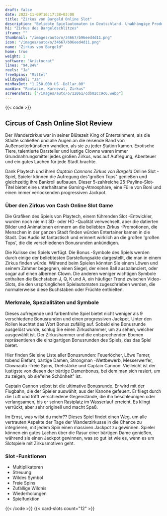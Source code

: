 ```yaml
---
draft: false
date: 2022-11-09T16:17:38+03:00
title: "Zirkus von Bargeld Online Slot"
description: "Beliebte Spielautomaten in Deutschland. Unabhängige Produktbewertungen und exklusive Anmeldeangebote. Jetzt spielen!"
h1: "Zirkus des Bargeldschlitzes"
iframe: ""
thumbnail: "/images/auto/o/34667/b96eed4d11.png"
icon: "/images/auto/o/34667/b96eed4d11.png"
name: "Zirkus von Bargeld"
home: true
weight: 1
software: "Aristocrat"
lines: "94.84%"
reels: "Ja"
freeSpins: "Mittel"
wildSymbol: "Ja"
minMaxBet: "1.250.000 US -Dollar.00"
maxWin: "Fantasie, Karneval, Zirkus"
screenshots: ["/images/auto/o/12061/cdb02cc9c6.webp"]
---
```


{{< code >}}<h2>Circus of Cash Online Slot Review</h2><p>Der Wanderzirkus war in seiner Blütezeit King of Entertainment, als die Städte schließen und alle Augen an die reisende Band von Außenseiterkünstlern wandten, als sie zu jeder Station kamen. Exotische Tiere, talentierte Darsteller und lustige Clowns waren immer Grundnahrungsmittel jedes großen Zirkus, was auf Aufregung, Abenteuer und ein gutes Lachen für jede Stadt brachte.</p><p>Dank Playtech und ihren <em>Captain Cannons Zirkus von Bargeld</em> Online Slot -Spiel, Spieler können die Aufregung des"großen Tops" genießen und gleichzeitig ihre Bankroll aufbauen. Dieser 5-zahlreiche 25-Payline-Slot-Titel bietet eine unterhaltsame Gaming-Atmosphäre, eine Fülle von Boni und einen immer verlockenden progressiven Jackpot.</p><p></p><h3>Über den Zirkus von Cash Online Slot Game</h3><p>Die Grafiken des Spiels von Playtech, einem führenden Slot -Entwickler, wurden noch nie mit 3D- oder HD -Qualität verwechselt, aber die datierten Bilder und Animationen erinnern an die beliebten Zirkus -Promotionen, die Menschen in der ganzen Stadt finden würden Entertainer kamen in die Stadt. Das Audio ist fantastisch und erinnert wirklich an die großen 'großen Tops', die die verschiedenen Bonusrunden ankündigen.</p><p>Die Kulisse des Spiels verfügt. Die Bonus -Symbole des Spiels werden durch einige der beliebtesten Darstellungsakte dargestellt, die man in einem Zirkus finden würde. Während beim Spielen könnten Sie einem Löwen und seinem Zahmer begegnen, einen Siegel, der einen Ball ausbalanciert, oder sogar auf einen albernen Clown. Die anderen weniger wichtigen Symbole enthalten die Buchstaben J, Q, K und A, ein häufiger Trend zwischen Video-Slots, die den ursprünglichen Spielautomaten zugeschrieben werden, die normalerweise diese Buchstaben oder Früchte enthielten.</p><h3>Merkmale, Spezialitäten und Symbole</h3><p>Dieses aufregende und farbenfrohe Spiel bietet nicht weniger als 9 verschiedene Bonusrunden und einen progressiven Jackpot. Unter den Rollen leuchtet das Wort Bonus zufällig auf. Sobald eine Bonusrunde ausgelöst wurde, schlug Sie einen Zirkushammer, um zu sehen, welcher ausgewählt ist. Der Zirkushammer und die entsprechenden Ebenen repräsentieren die einzigartigen Bonusrunden des Spiels, das das Spiel bietet.</p><p>Hier finden Sie eine Liste aller Bonusrunden: Feuerlöcher, Löwe Tamer, tobend Elefant, bärtige Damen, Strongman -Wettbewerb, Messerwerfer, Clownauto -freie Spins, Drehstärke und Captain Cannon. Vielleicht ist der lustigste von diesen der bärtige Damenbonus, bei dem man sich rasiert, um zu zeigen, ob sie"eine Schönheit" ist.</p><p>Captain Cannon selbst ist die ultimative Bonusrunde. Er wird mit der Flugbahn, die der Spieler auswählt, aus der Kanone gefeuert. Er fliegt durch die Luft und trifft verschiedene Gegenstände, die ihn beschleunigen oder verlangsamen, bis er seinen Rastplatz im Wasserlauf erreicht. Es klingt verrückt, aber sehr originell und macht Spaß.</p><p>Im Ernst, was willst du mehr?? Dieses Spiel findet einen Weg, um alle vertrauten Aspekte der Tage der Wanderzirkusse in die Chance zu integrieren, mit jedem Spin einen massiven Jackpot zu gewinnen. Spieler können ein gutes Lachen über die Rasur einer bärtigen Dame genießen, während sie einen Jackpot gewinnen, was so gut ist wie es, wenn es um Slotspiele mit Zirkusmotiven geht.</p><h3>
Slot -Funktionen</h3><ul>
<li></span>
Multiplikatoren</li>
<li></span>
Streuung</li>
<li></span>
Wildes Symbol</li>
<li></span>
Freie Spins</li>
<li></span>
Zufällige Wildnis</li>
<li></span>
Wiederholungen</li>
<li></span>
Spielfunktion</li></ul>{{< /code >}}
 {{< card-slots count="12" >}}